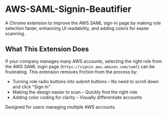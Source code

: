 # AWS-SAML-Signin-Beautifier

A Chrome extension to improve the AWS SAML sign-in page by making role selection faster, enhancing UI readability, and adding colors for easier scanning.

## What This Extension Does

If your company manages many AWS accounts, selecting the right role from the AWS SAML login page (`https://signin.aws.amazon.com/saml`) can be frustrating. This extension removes friction from the process by:

- Turning role radio buttons into submit buttons – No need to scroll down and click "Sign In"
- Making the design easier to scan – Quickly find the right role
- Adding color coding for clarity – Visually differentiate accounts

Designed for users managing multiple AWS accounts.

